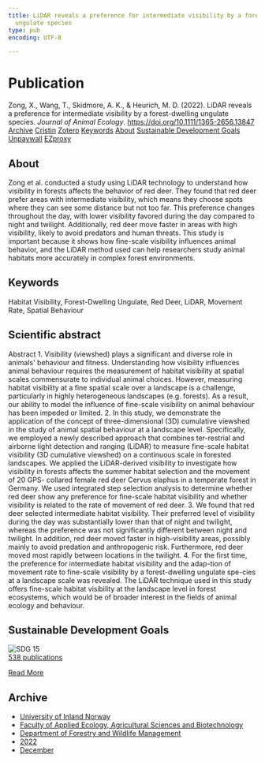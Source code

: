 ```yaml
---
title: LiDAR reveals a preference for intermediate visibility by a forest-dwelling
  ungulate species
type: pub
encoding: UTF-8

---
```

<h1>Publication</h1>
<article id="csl-bib-container-5U2WHEW9" class="csl-bib-container">
  <div class="csl-bib-body"> <div class="csl-entry">Zong, X., Wang, T., Skidmore, A. K., &#38; Heurich, M. D. (2022). LiDAR reveals a preference for intermediate visibility by a forest-dwelling ungulate species. <i>Journal of Animal Ecology</i>. <a href="https://doi.org/10.1111/1365-2656.13847">https://doi.org/10.1111/1365-2656.13847</a></div> </div>
  <div class="csl-bib-buttons">
    <a href="#taxonomy-article-5U2WHEW9" alt="archive" class="csl-bib-button">Archive</a>
    <a href="https://app.cristin.no/results/show.jsf?id=2094408" alt="Cristin" class="csl-bib-button">Cristin</a>
    <a href="http://zotero.org/groups/5881554/items/5U2WHEW9" alt="Zotero" class="csl-bib-button">Zotero</a>
    <a href="#keywords-article-5U2WHEW9" alt="keywords" class="csl-bib-button">Keywords</a>
    <a href="#about-article-5U2WHEW9" alt="about_pub" class="csl-bib-button">About</a>
    <a href="#sdg-article-5U2WHEW9" alt="sdg" class="csl-bib-button">Sustainable Development Goals</a>
    <a href="https://research.utwente.nl/files/288389033/Zong_2022_Lidar_reveals_a_preferen.pdf" alt="Unpaywall" class="csl-bib-button">Unpaywall</a>
    <a href="https://research.utwente.nl/files/288389033/Zong_2022_Lidar_reveals_a_preferen.pdf" alt="EZproxy" class="csl-bib-button">EZproxy</a>
  </div>
  <div id="csl-bib-meta-container-5U2WHEW9"></div>
</article>
<div id="csl-bib-meta-5U2WHEW9" class="csl-bib-meta">
  <article id="about-article-5U2WHEW9" class="about_pub-article">
    <h1>About</h1>
    Zong et al. conducted a study using LiDAR technology to understand how visibility in forests affects the behavior of red deer. They found that red deer prefer areas with intermediate visibility, which means they choose spots where they can see some distance but not too far. This preference changes throughout the day, with lower visibility favored during the day compared to night and twilight. Additionally, red deer move faster in areas with high visibility, likely to avoid predators and human threats. This study is important because it shows how fine-scale visibility influences animal behavior, and the LiDAR method used can help researchers study animal habitats more accurately in complex forest environments.
  </article>
  <article id="keywords-article-5U2WHEW9" class="keywords-article">
    <h1>Keywords</h1>
    Habitat Visibility, Forest-Dwelling Ungulate, Red Deer, LiDAR, Movement Rate, Spatial Behaviour
  </article>
  <article id="abstract-article-5U2WHEW9" class="abstract-article">
    <h1>Scientific abstract</h1>
    Abstract 
1.  Visibility (viewshed) plays a significant and diverse role in animals' behaviour and fitness. Understanding how visibility influences animal behaviour requires the measurement of habitat visibility at spatial scales commensurate to individual animal choices. However, measuring habitat visibility at a fine spatial scale over a landscape is a challenge, particularly in highly heterogeneous landscapes (e.g. forests). As a result, our ability to model the influence of fine-scale visibility on animal behaviour has been impeded or limited. 
2.  In this study, we demonstrate the application of the concept of three-dimensional (3D) cumulative viewshed in the study of animal spatial behaviour at a landscape level. Specifically, we employed a newly described approach that combines ter-restrial and airborne light detection and ranging (LiDAR) to measure fine-scale habitat visibility (3D cumulative viewshed) on a continuous scale in forested landscapes. We applied the LiDAR-derived visibility to investigate how visibility in forests affects the summer habitat selection and the movement of 20 GPS- collared female red deer Cervus elaphus in a temperate forest in Germany. We used integrated step selection analysis to determine whether red deer show any preference for fine-scale habitat visibility and whether visibility is related to the rate of movement of red deer. 
3.  We found that red deer selected intermediate habitat visibility. Their preferred level of visibility during the day was substantially lower than that of night and twilight, whereas the preference was not significantly different between night and twilight. In addition, red deer moved faster in high-visibility areas, possibly mainly to avoid predation and anthropogenic risk. Furthermore, red deer moved most rapidly between locations in the twilight. 
4.  For the first time, the preference for intermediate habitat visibility and the adap-tion of movement rate to fine-scale visibility by a forest-dwelling ungulate spe-cies at a landscape scale was revealed. The LiDAR technique used in this study offers fine-scale habitat visibility at the landscape level in forest ecosystems, which would be of broader interest in the fields of animal ecology and behaviour.
  </article>
  <article id="sdg-article-5U2WHEW9" class="sdg-article">
    <h1>Sustainable Development Goals</h1>
    <div class="sdg-container"><div id="sdg15" class="sdg">
        <img src="{{< params subfolder >}}images/sdg/sdg15_en.png" class="image" alt="SDG 15">
        <div class="sdg-overlay">
          <a href="{{< params subfolder >}}en/archive/?sdg=15#archive" class="sdg-publication-count"><span>538</span> publications</a>
          <p><a href="https://sdgs.un.org/goals/goal15" class="sdg-read-more">Read More</a></p>
        </div>
      </div></div>
  </article>
  <article id="taxonomy-article-5U2WHEW9" class="taxonomy-article">
    <h1>Archive</h1>
    <ul>
      <li><a href="{{< params subfolder >}}en/archive/?key=3DCRN523">University of Inland Norway</a></li>
      <li><a href="{{< params subfolder >}}en/archive/?key=T77LXH6D">Faculty of Applied Ecology, Agricultural Sciences and Biotechnology</a></li>
      <li><a href="{{< params subfolder >}}en/archive/?key=7TRARPE3">Department of Forestry and Wildlife Management</a></li>
      <li><a href="{{< params subfolder >}}en/archive/?key=H9K9UC39">2022</a></li>
      <li><a href="{{< params subfolder >}}en/archive/?key=JPY93KVC">December</a></li>
    </ul>
  </article>
</div>
